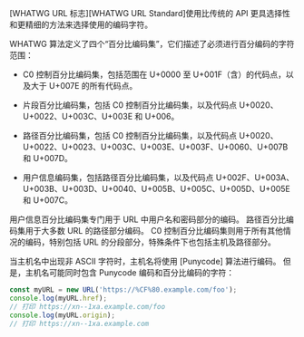 
[WHATWG URL 标志][WHATWG URL Standard]使用比传统的 API 更具选择性和更精细的方法来选择使用的编码字符。

WHATWG 算法定义了四个“百分比编码集”，它们描述了必须进行百分编码的字符范围：

* C0 控制百分比编码集，包括范围在 U+0000 至 U+001F（含）的代码点，以及大于 U+007E 的所有代码点。

* 片段百分比编码集，包括 C0 控制百分比编码集，以及代码点 U+0020、U+0022、U+003C、U+003E 和 U+006。

* 路径百分比编码集，包括 C0 控制百分比编码集，以及代码点 U+0020、U+0022、U+0023、U+003C、U+003E、U+003F、U+0060、U+007B 和 U+007D。

* 用户信息编码集，包括路径百分比编码集，以及代码点 U+002F、U+003A、U+003B、U+003D、U+0040、U+005B、U+005C、U+005D、U+005E 和 U+007C。

用户信息百分比编码集专门用于 URL 中用户名和密码部分的编码。
路径百分比编码集用于大多数 URL 的路径部分编码。
C0 控制百分比编码集则用于所有其他情况的编码，特别包括 URL 的分段部分，特殊条件下也包括主机及路径部分。

当主机名中出现非 ASCII 字符时，主机名将使用 [Punycode] 算法进行编码。
但是，主机名可能同时包含 Punycode 编码和百分比编码的字符：

```js
const myURL = new URL('https://%CF%80.example.com/foo');
console.log(myURL.href);
// 打印 https://xn--1xa.example.com/foo
console.log(myURL.origin);
// 打印 https://xn--1xa.example.com
```

